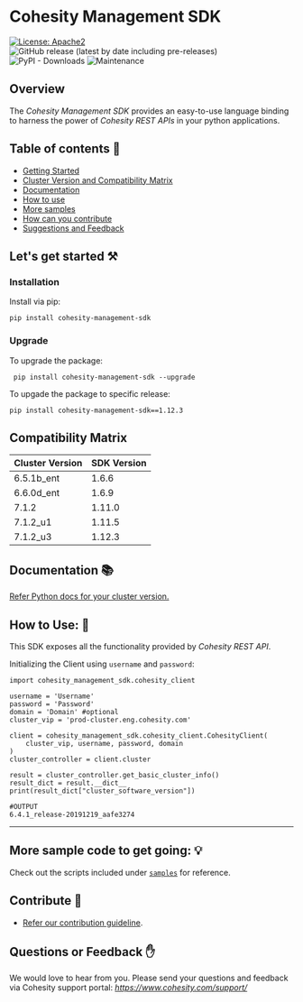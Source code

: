 Cohesity Management SDK
=================
[![License: Apache2](https://img.shields.io/hexpm/l/plug.svg)](https://github.com/cohesity/management-sdk-python/blob/master/LICENSE)
![GitHub release (latest by date including pre-releases)](https://img.shields.io/github/v/release/cohesity/management-sdk-python?include_prereleases)
![PyPI - Downloads](https://img.shields.io/pypi/dm/cohesity_management_sdk)
![Maintenance](https://img.shields.io/maintenance/yes/2024)
## Overview

The *Cohesity Management SDK*  provides an easy-to-use language binding to
harness the power of *Cohesity REST APIs* in your python applications.

## Table of contents :scroll:

 - [Getting Started](#get-started)
 - [Cluster Version and Compatibility Matrix](#compatibility-matrix)
 - [Documentation](#documentation)
 - [How to use](#howto)
 - [More samples](#sample)
 - [How can you contribute](#contribute)
 - [Suggestions and Feedback](#suggest)
 

## <a name="get-started"></a> Let's get started :hammer_and_pick:

### Installation

Install via pip:
```
pip install cohesity-management-sdk
```


### Upgrade

To upgrade the package:

```
 pip install cohesity-management-sdk --upgrade
```

To upgade the package to specific release:

```
pip install cohesity-management-sdk==1.12.3
```
## <a name="compatibility-matrix"></a> Compatibility Matrix

|Cluster Version| SDK Version |
|---|------------|
|6.5.1b_ent| 1.6.6      |
|6.6.0d_ent| 1.6.9      |
|7.1.2| 1.11.0     |
|7.1.2_u1| 1.11.5     |
|7.1.2_u3| 1.12.3     |


## <a name="documentation"></a> Documentation :books:

<a href="https://developer.cohesity.com/versions.html">Refer Python docs for your cluster version. </a>

## <a name="howto"></a> How to Use: :mag_right:

This SDK exposes all the functionality provided by *Cohesity REST API*.

Initializing the Client using `username` and `password`:
```
import cohesity_management_sdk.cohesity_client

username = 'Username'
password = 'Password'
domain = 'Domain' #optional
cluster_vip = 'prod-cluster.eng.cohesity.com'

client = cohesity_management_sdk.cohesity_client.CohesityClient(
    cluster_vip, username, password, domain
)
cluster_controller = client.cluster

result = cluster_controller.get_basic_cluster_info()
result_dict = result.__dict__
print(result_dict["cluster_software_version"])

#OUTPUT
6.4.1_release-20191219_aafe3274
```
---

## <a name="sample"></a> More sample code to get going: :bulb:

Check out the scripts included under [`samples`](https://github.com/cohesity/management-sdk-python/tree/master/samples) for reference.

## <a name="contribute"></a> Contribute :handshake:

* [Refer our contribution guideline](./CONTRIBUTING.md).


## <a name ="suggest"></a> Questions or Feedback :raised_hand:

We would love to hear from you. Please send your questions and feedback via Cohesity support portal: *https://www.cohesity.com/support/*